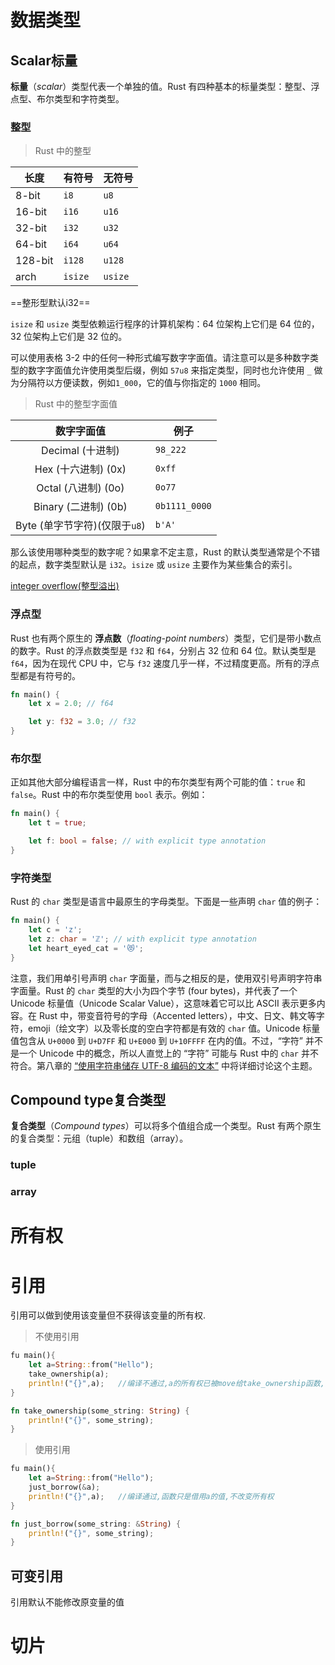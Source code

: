 # 数据类型



## Scalar标量

**标量**（*scalar*）类型代表一个单独的值。Rust 有四种基本的标量类型：整型、浮点型、布尔类型和字符类型。



### 整型

>  Rust 中的整型

| 长度    | 有符号  | 无符号  |
| ------- | ------- | ------- |
| 8-bit   | `i8`    | `u8`    |
| 16-bit  | `i16`   | `u16`   |
| 32-bit  | `i32`   | `u32`   |
| 64-bit  | `i64`   | `u64`   |
| 128-bit | `i128`  | `u128`  |
| arch    | `isize` | `usize` |

==整形型默认i32==

`isize` 和 `usize` 类型依赖运行程序的计算机架构：64 位架构上它们是 64 位的，32 位架构上它们是 32 位的。

可以使用表格 3-2 中的任何一种形式编写数字字面值。请注意可以是多种数字类型的数字字面值允许使用类型后缀，例如 `57u8` 来指定类型，同时也允许使用 `_` 做为分隔符以方便读数，例如`1_000`，它的值与你指定的 `1000` 相同。



> Rust 中的整型字面值

|          数字字面值           | 例子          |
| :---------------------------: | ------------- |
|       Decimal (十进制)        | `98_222`      |
|     Hex (十六进制)  (0x)      | `0xff`        |
|     Octal (八进制)  (0o)      | `0o77`        |
|     Binary (二进制)  (0b)     | `0b1111_0000` |
| Byte (单字节字符)(仅限于`u8`) | `b'A'`        |

那么该使用哪种类型的数字呢？如果拿不定主意，Rust 的默认类型通常是个不错的起点，数字类型默认是 `i32`。`isize` 或 `usize` 主要作为某些集合的索引。

[integer overflow(整型溢出)](https://kaisery.github.io/trpl-zh-cn/ch03-02-data-types.html#%E6%95%B4%E5%9E%8B%E6%BA%A2%E5%87%BA)



### 浮点型

Rust 也有两个原生的 **浮点数**（*floating-point numbers*）类型，它们是带小数点的数字。Rust 的浮点数类型是 `f32` 和 `f64`，分别占 32 位和 64 位。默认类型是 `f64`，因为在现代 CPU 中，它与 `f32` 速度几乎一样，不过精度更高。所有的浮点型都是有符号的。

~~~rust
fn main() {
    let x = 2.0; // f64

    let y: f32 = 3.0; // f32
}
~~~



### 布尔型

正如其他大部分编程语言一样，Rust 中的布尔类型有两个可能的值：`true` 和 `false`。Rust 中的布尔类型使用 `bool` 表示。例如：

~~~rust
fn main() {
    let t = true;

    let f: bool = false; // with explicit type annotation
}
~~~



### 字符类型

Rust 的 `char` 类型是语言中最原生的字母类型。下面是一些声明 `char` 值的例子：

~~~rust
fn main() {
    let c = 'z';
    let z: char = 'ℤ'; // with explicit type annotation
    let heart_eyed_cat = '😻';
}
~~~

注意，我们用单引号声明 `char` 字面量，而与之相反的是，使用双引号声明字符串字面量。Rust 的 `char` 类型的大小为四个字节 (four bytes)，并代表了一个 Unicode 标量值（Unicode Scalar Value），这意味着它可以比 ASCII 表示更多内容。在 Rust 中，带变音符号的字母（Accented letters），中文、日文、韩文等字符，emoji（绘文字）以及零长度的空白字符都是有效的 `char` 值。Unicode 标量值包含从 `U+0000` 到 `U+D7FF` 和 `U+E000` 到 `U+10FFFF` 在内的值。不过，“字符” 并不是一个 Unicode 中的概念，所以人直觉上的 “字符” 可能与 Rust 中的 `char` 并不符合。第八章的 [“使用字符串储存 UTF-8 编码的文本”](https://kaisery.github.io/trpl-zh-cn/ch08-02-strings.html#使用字符串储存-utf-8-编码的文本) 中将详细讨论这个主题。









## Compound type复合类型

**复合类型**（*Compound types*）可以将多个值组合成一个类型。Rust 有两个原生的复合类型：元组（tuple）和数组（array）。



### tuple





### array







# 所有权





# 引用 



引用可以做到使用该变量但不获得该变量的所有权.

> 不使用引用

~~~rust
fu main(){
    let a=String::from("Hello");
    take_ownership(a);
    println!("{}",a);	//编译不通过,a的所有权已被move给take_ownership函数,函数结束后被销毁.
}

fn take_ownership(some_string: String) {
    println!("{}", some_string);
}
~~~

> 使用引用

~~~rust
fu main(){
    let a=String::from("Hello");
    just_borrow(&a);
    println!("{}",a);	//编译通过,函数只是借用a的值,不改变所有权
}

fn just_borrow(some_string: &String) {
    println!("{}", some_string);
}
~~~



## 可变引用



引用默认不能修改原变量的值



# 切片

